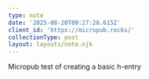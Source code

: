 ```yaml
---
type: note
date: '2025-08-20T09:27:28.615Z'
client_id: 'https://micropub.rocks/'
collectionType: post
layout: layouts/note.njk
---
```

Micropub test of creating a basic h-entry

